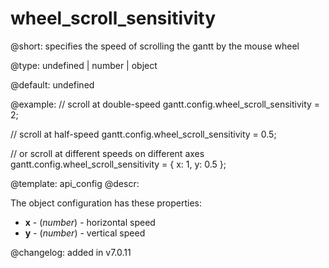 wheel_scroll_sensitivity
=============


@short: specifies the speed of scrolling the gantt by the mouse wheel
	

@type: undefined | number | object

@default: undefined

@example:
// scroll at double-speed
gantt.config.wheel_scroll_sensitivity = 2;

// scroll at half-speed 
gantt.config.wheel_scroll_sensitivity = 0.5;

// or scroll at different speeds on different axes
gantt.config.wheel_scroll_sensitivity = {
  	x: 1,
  	y: 0.5
};

@template:	api_config
@descr:

The object configuration has these properties:

- <span class=subproperty>**x**</span> - (*number*) - horizontal speed
- <span class=subproperty>**y**</span> - (*number*) - vertical speed

@changelog: added in v7.0.11



